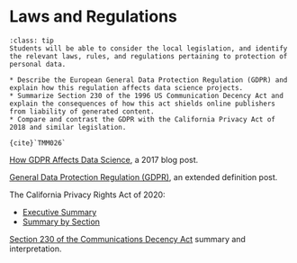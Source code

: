 # Laws and Regulations

```{admonition} Learning Outcome
:class: tip
Students will be able to consider the local legislation, and identify the relevant laws, rules, and regulations pertaining to protection of personal data.
```

```{admonition} Sample Tasks
* Describe the European General Data Protection Regulation (GDPR) and explain how this regulation affects data science projects.
* Summarize Section 230 of the 1996 US Communication Decency Act and explain the consequences of how this act shields online publishers from liability of generated content.
* Compare and contrast the GDPR with the California Privacy Act of 2018 and similar legislation.

{cite}`TMM026`
```

[How GDPR Affects Data Science](https://www.kdnuggets.com/2017/07/gdpr-affects-data-science.html), a 2017 blog post.

[General Data Protection Regulation (GDPR)](https://www.techtarget.com/whatis/definition/General-Data-Protection-Regulation-GDPR), an extended definition post.

The California Privacy Rights Act of 2020:
  * [Executive Summary](https://www.caprivacy.org/cpra-exec-summary/)
  * [Summary by Section](https://www.caprivacy.org/cpra-summary-by-section/)
  
[Section 230 of the Communications Decency Act](https://www.eff.org/issues/cda230) summary and interpretation.



